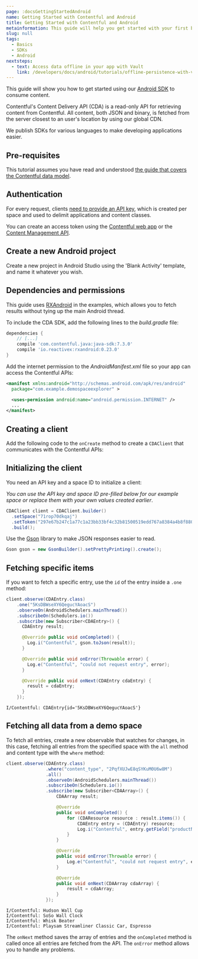 ```yaml
---
page: :docsGettingStartedAndroid
name: Getting Started with Contentful and Android
title: Getting Started with Contentful and Android
metainformation: This guide will help you get started with your first basic hello world style Android app using Contentful with a demo space.
slug: null
tags:
  - Basics
  - SDKs
  - Android
nextsteps:
  - text: Access data offline in your app with Vault
    link: /developers/docs/android/tutorials/offline-persistence-with-vault/
---
```


This guide will show you how to get started using our [Android SDK](https://github.com/contentful/contentful.java) to consume content.

Contentful's Content Delivery API (CDA) is a read-only API for retrieving content from Contentful. All content, both JSON and binary, is fetched from the server closest to an user's location by using our global CDN.

We publish SDKs for various languages to make developing applications easier.

## Pre-requisites

This tutorial assumes you have read and understood [the guide that covers the Contentful data model](/developers/docs/concepts/data-model/).

## Authentication

For every request, clients [need to provide an API key](/developers/docs/references/authentication/), which is created per space and used to delimit applications and content classes.

You can create an access token using the [Contentful web app](https://be.contentful.com/login) or the [Content Management API](/developers/docs/references/content-management-api/#/reference/api-keys/create-an-api-key).

## Create a new Android project

Create a new project in Android Studio using the 'Blank Activity' template, and name it whatever you wish.

## Dependencies and permissions

This guide uses [RXAndroid](https://github.com/ReactiveX/RxAndroid) in the examples, which allows you to fetch results without tying up the main Android thread.

To include the CDA SDK, add the following lines to the _build.gradle_ file:

```gradle
dependencies {
    // [...]
    compile 'com.contentful.java:java-sdk:7.3.0'
    compile 'io.reactivex:rxandroid:0.23.0'
}
```

Add the internet permission to the _AndroidManifest.xml_ file so your app can access the Contentful APIs:

```xml
<manifest xmlns:android="http://schemas.android.com/apk/res/android"
  package="com.example.demospaceexplorer" >

  <uses-permission android:name="android.permission.INTERNET" />
  ...
</manifest>
```

## Creating a client

Add the following code to the `onCreate` method to create a `CDAClient` that communicates with the Contentful APIs:

## Initializing the client

You need an API key and a space ID to initialize a client:

_You can use the API key and space ID pre-filled below for our example space or replace them with your own values created earlier_.

```java
CDAClient client = CDAClient.builder()
  .setSpace("71rop70dkqaj")
  .setToken("297e67b247c1a77c1a23bb33bf4c32b81500519edd767a8384a4b8f8803fb971")
  .build();
```

Use the [Gson](https://github.com/google/gson) library to make JSON responses easier to read.

```java
Gson gson = new GsonBuilder().setPrettyPrinting().create();
```

## Fetching specific items

If you want to fetch a specific entry, use the `id` of the entry inside a `.one` method:

```java
client.observe(CDAEntry.class)
    .one("5KsDBWseXY6QegucYAoacS")
    .observeOn(AndroidSchedulers.mainThread())
    .subscribeOn(Schedulers.io())
    .subscribe(new Subscriber<CDAEntry>() {
      CDAEntry result;

      @Override public void onCompleted() {
        Log.i("Contentful", gson.toJson(result));
      }

      @Override public void onError(Throwable error) {
        Log.e("Contentful", "could not request entry", error);
      }

      @Override public void onNext(CDAEntry cdaEntry) {
        result = cdaEntry;
      }
    });
```

```
I/Contentful: CDAEntry{id='5KsDBWseXY6QegucYAoacS'}
```

## Fetching all data from a demo space

To fetch all entries, create a new observable that watches for changes, in this case, fetching all entries from the specified space with the `all` method and content type with the `where` method:

```java
client.observe(CDAEntry.class)
               .where("content_type", "2PqfXUJwE8qSYKuM0U6w8M")
               .all()
               .observeOn(AndroidSchedulers.mainThread())
               .subscribeOn(Schedulers.io())
               .subscribe(new Subscriber<CDAArray>() {
                   CDAArray result;

                   @Override
                   public void onCompleted() {
                       for (CDAResource resource : result.items()) {
                           CDAEntry entry = (CDAEntry) resource;
                           Log.i("Contentful", entry.getField("productName").toString());
                       }
                   }

                   @Override
                   public void onError(Throwable error) {
                       Log.e("Contentful", "could not request entry", error);
                   }

                   @Override
                   public void onNext(CDAArray cdaArray) {
                       result = cdaArray;
                   }
               });
```

```
I/Contentful: Hudson Wall Cup
I/Contentful: SoSo Wall Clock
I/Contentful: Whisk Beater
I/Contentful: Playsam Streamliner Classic Car, Espresso
```

The `onNext` method saves the array of entries and the `onCompleted` method is called once all entries are fetched from the API. The `onError` method allows you to handle any problems.

[1]: https://github.com/contentful/contentful.java

[4]: /developers/docs/android/tutorials/getting-started-with-contentful-and-android/
